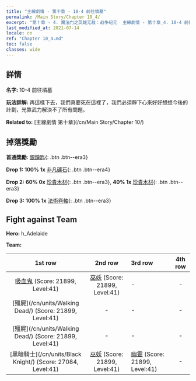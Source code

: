 ```yaml
---
title: "主線劇情 - 第十章 - 10-4 前往墳墓"
permalink: /Main Story/Chapter 10_4/
excerpt: "第十章 - 4. 魔法门之英雄无敌：战争纪元  主線劇情 - 第十章_4. 10-4 前往墳墓"
last_modified_at: 2021-07-14
locale: cn
ref: "Chapter 10_4.md"
toc: false
classes: wide
---
```


## 詳情

 **名字:** 10-4 前往墳墓

 **玩法詳解:** 再這樣下去，我們真要死在這裡了，我們必須靜下心來好好想想今後的計劃，光靠武力解決不了所有問題。

 **Related to:** [主線劇情 第十章](/cn/Main Story/Chapter 10/)

## 掉落獎勵

 **首通獎勵:** [銀鑰匙](/cn/Items/con_693/){: .btn .btn--era3}

 **Drop 1:** **100% 1x** [非凡礦石](/cn/Items/mat_33/){: .btn .btn--era4}

 **Drop 2:** **60% 0x** [珍貴木材](/cn/Items/mat_27/){: .btn .btn--era3}, **40% 1x** [珍貴木材](/cn/Items/mat_27/){: .btn .btn--era3}

 **Drop 3:** **100% 1x** [法術卷軸](/cn/Items/con_694/){: .btn .btn--era3}


## Fight against Team
 **Hero:** h_Adelaide

 **Team:**


  | 1st row | 2nd row | 3rd row | 4th row |
  |:----:|:----:|:----|:----:|
  | [吸血鬼](/cn/units/Vampire/) (Score: 21899, Level:41)  | [巫妖](/cn/units/Lich/) (Score: 21899, Level:41)  | - | - |
  | [殭屍](/cn/units/Walking Dead/) (Score: 21899, Level:41)  | - | - | - |
  | [殭屍](/cn/units/Walking Dead/) (Score: 21899, Level:41)  | - | - | - |
  | [黑暗騎士](/cn/units/Black Knight/) (Score: 27084, Level:41)  | [巫妖](/cn/units/Lich/) (Score: 21899, Level:41)  | [幽靈](/cn/units/Wight/) (Score: 21899, Level:41)  | - |


